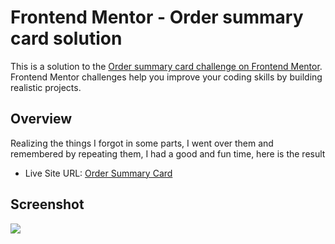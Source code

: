 # Frontend Mentor - Order summary card solution

This is a solution to the [Order summary card challenge on Frontend Mentor](https://www.frontendmentor.io/challenges/order-summary-component-QlPmajDUj). Frontend Mentor challenges help you improve your coding skills by building realistic projects. 

## Overview

Realizing the things I forgot in some parts, I went over them and remembered by repeating them, I had a good and fun time, here is the result

- Live Site URL: [Order Summary Card]()

## Screenshot

<img src="https://cdn.discordapp.com/attachments/931947911963635822/1141000091017158686/preview-desktop.png"/>
